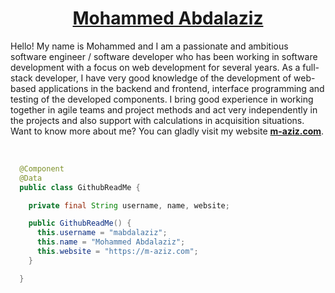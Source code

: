 <h1 align="center">
  <a href="https://m-aziz.com" target="_blank"><b>Mohammed Abdalaziz</b></a>
</h1>

Hello! My name is Mohammed and I am a passionate and ambitious software engineer / software developer who has been working in software development with a focus on web development for several years. As a full-stack developer, I have very good knowledge of the development of web-based applications in the backend and frontend, interface programming and testing of the developed components. I bring good experience in working together in agile teams and project methods and act very independently in the projects and also support with calculations in acquisition situations.
Want to know more about me? You can gladly visit my website <a href="https://m-aziz.com" target="_blank"><b>m-aziz.com</b></a>.

<br>


```java
  @Component
  @Data
  public class GithubReadMe {

    private final String username, name, website;

    public GithubReadMe() {
      this.username = "mabdalaziz";
      this.name = "Mohammed Abdalaziz";
      this.website = "https://m-aziz.com";
    }

  }
```



<!-- ## My Statistics

<br/>
<p align="left">
  <a href="https://m-aziz.com/">
  <img width="49.5%" src="https://github-readme-stats.vercel.app/api?username=mabdalaziz&show_icons=true&theme=gruvbox&hide_border=true" />
    <img width="49.5%" src="https://github-readme-streak-stats.herokuapp.com/?user=mabdalaziz&theme=gruvbox&hide_border=true" />
  </a>
</p>
<br>

[![Activity Graph](https://activity-graph.herokuapp.com/graph?username=mabdalaziz&custom_title=Mohammed's%20Contribution%20Graph&theme=gruvbox&bg_color=282828&hide_border=true&line=d1a01f&point=c58545)](https://m-aziz.com)
 -->
<!-- ------ -->

<!-- <div align="center">
	<a href="https://github.com/MAbdalaziz/MAbdalaziz/blob/main/readme.svg" style="display: none">
	</a>
		<img src="readme.svg" width="800" height="400" alt="mabdalaziz"/>
</div>
 -->
